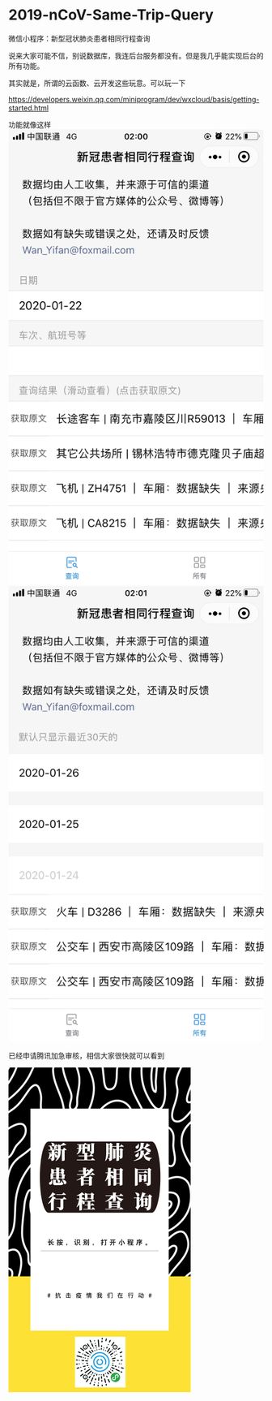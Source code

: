 # 2019-nCoV-Same-Trip-Query
微信小程序：新型冠状肺炎患者相同行程查询

说来大家可能不信，别说数据库，我连后台服务都没有。但是我几乎能实现后台的所有功能。

其实就是，所谓的云函数、云开发这些玩意。可以玩一下

https://developers.weixin.qq.com/miniprogram/dev/wxcloud/basis/getting-started.html

功能就像这样
![](./img/1.png)
![](./img/2.png)

已经申请腾讯加急审核，相信大家很快就可以看到

![](./img/png.png)
